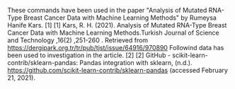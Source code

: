 These commands have been used in the paper "Analysis of Mutated RNA-Type Breast Cancer Data with Machine Learning Methods" by Rumeysa Hanife Kars. [1]
[1] Kars, R. H. (2021). Analysis of Mutated RNA-Type Breast Cancer Data with Machine Learning Methods.Turkish Journal of Science and Technology ,16(2) ,251-260 . Retrieved from https://dergipark.org.tr/tr/pub/tjst/issue/64916/970890
Followind data has been used to investigation in the article. [2]
[2] GitHub - scikit-learn-contrib/sklearn-pandas: Pandas integration with sklearn, (n.d.). https://github.com/scikit-learn-contrib/sklearn-pandas (accessed February 21, 2021).
